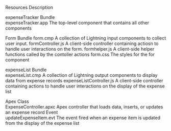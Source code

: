 Resources	Description

expenseTracker Bundle	
expenseTracker.app	The top-level component that contains all other components
	
Form Bundle	
form.cmp	                A collection of Lightning input components to collect user input.
formController.js	        A client-side controller containing actiosn to handle user interactions on the form.
formhelper.js	            A client-side helper functions called by the contoller actions
form.css	                The styles for the for component
	
expenseList Bundle	
expenseList.cmp	          A collection of Lightning output components to display data from expense records
expenseListController.js	A client-side controller containing actions to handle user interactions on the display of the expense list
	
Apex Class	
ExpenseController.apxc	  Apex controller that loads data, inserts, or updates an expense record
Event	
updateExpenseItem.evt	    The event fired when an expense item is updated from the display of the expense list
